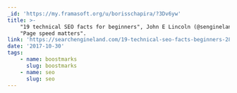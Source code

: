 ```yaml
---
_id: 'https://my.framasoft.org/u/borisschapira/?3Dv6yw'
title: >-
    "19 technical SEO facts for beginners", John E Lincoln (@sengineland). 1st?
    "Page speed matters".
link: 'https://searchengineland.com/19-technical-seo-facts-beginners-282949'
date: '2017-10-30'
tags:
    - name: boostmarks
      slug: boostmarks
    - name: seo
      slug: seo
---
```


<div class="markdown"><p></p></div>
